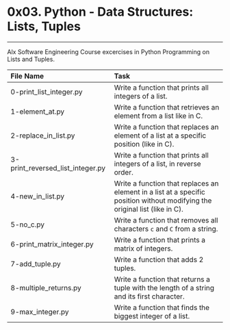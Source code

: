 # 0x03. Python - Data Structures: Lists, Tuples
-----------------------------------------------
Alx Software Engineering Course excercises in Python Programming on Lists and Tuples.

| File Name | Task |
|:----------|:-----|
| 0-print_list_integer.py | Write a function that prints all integers of a list. |
| 1-element_at.py | Write a function that retrieves an element from a list like in C. |
| 2-replace_in_list.py | Write a function that replaces an element of a list at a specific position (like in C). |
| 3-print_reversed_list_integer.py | Write a function that prints all integers of a list, in reverse order. |
| 4-new_in_list.py | Write a function that replaces an element in a list at a specific position without modifying the original list (like in C). |
| 5-no_c.py | Write a function that removes all characters `c` and `C` from a string. |
| 6-print_matrix_integer.py | Write a function that prints a matrix of integers. |
| 7-add_tuple.py | Write a function that adds 2 tuples. |
| 8-multiple_returns.py | Write a function that returns a tuple with the length of a string and its first character. |
| 9-max_integer.py | Write a function that finds the biggest integer of a list. |
